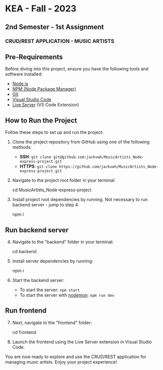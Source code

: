 # KEA - Fall - 2023

## 2nd Semester - 1st Assignment

### CRUD/REST APPLICATION - MUSIC ARTISTS

## Pre-Requirements

Before diving into this project, ensure you have the following tools and software installed:

- [Node.js](https://nodejs.org/)
- [NPM (Node Package Manager)](https://www.npmjs.com/)
- [Git](https://git-scm.com/)
- [Visual Studio Code](https://code.visualstudio.com/)
- [Live Server](https://marketplace.visualstudio.com/items?itemName=ritwickdey.LiveServer) (VS Code Extension)

## How to Run the Project

Follow these steps to set up and run the project:

1. Clone the project repository from GitHub using one of the following methods:

   - **SSH**: `git clone git@github.com:jackvwh/MusicArtists_Node-express-project.git`
   - **HTTPS**: `git clone https://github.com/jackvwh/MusicArtists_Node-express-project.git`

2. Navigate to the project root folder in your terminal:

   cd MusicArtists_Node-express-project

3. Install project root dependencies by running. 
   Not necessary to run backend server - jump to step 4
   
      npm i

## Run backend server

4. Navigate to the "backend" folder in your terminal:

   cd backend

5. Install server dependencies by running:

   npm i

6. Start the backend server:

   - To start the server: `npm start`
   - To start the server with [nodemon](https://nodemon.io/): `npm run dev`

## Run frontend

7. Next, navigate to the "frontend" folder:

   cd frontend

8. Launch the frontend using the Live Server extension in Visual Studio Code.

You are now ready to explore and use the CRUD/REST application for managing music artists. Enjoy your project experience!